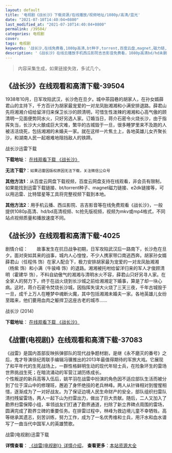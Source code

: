 ```yaml
---
layout: default
title: '电视剧《战长沙》下载资源/在线播放/视频地址/1080p/高清/蓝光'
date: "2021-07-10T14:40:04+0800"
last_modified_at: "2021-07-10T14:40:04+0800"
permalink: /39504/
categories: 电视剧
cover:
tags: 电视剧
keywords: '战长沙,在线免费看,1080p高清,bt种子,torrent,百度云盘,magnet,磁力链,迅雷下载资源'
description: '《战长沙》在线云播放手机西瓜影院吉吉影音免费看，1080p高清bd/hd未删减完整版和tc抢先枪版，mkv/mp4格式，附带bt/torrent种子、magnet/磁力链、百度云盘、网盘资源迅雷下载链接'
---
```


>内容采集生成，如果链接失效，多试几个。


## 《战长沙》在线观看和高清下载-39504

1938年10月，日军攻陷武汉，长沙危在旦夕。城中茶园巷的胡家人，在孙女婿薛君山的主持下，千方百计为胡家最宠爱的一对龙凤胎湘湘和小满安排退路。薛君山先将湘湘介绍给留洋归来保卫长沙的顾清明，可惜生性泼辣的湘湘和心高气傲的顾清明一见面便势同水火，只好另选人家。订婚当日，蒋介石密令火烧长沙，由于指挥失当，长沙大火酿成巨大灾难，繁华的古城毁于一旦，很多睡梦里来不及跑的人被活活烧死，包括湘湘的未婚夫一家。就在这样一片焦土上，各地英雄儿女齐聚长沙，和湖南人民一起艰难地阻挡敌人的铁蹄。</p>


战长沙迅雷下载

**下载地址**： [在线观看下载 《战长沙》](https://www.993dy.com//vod-detail-id-12818.html) 


**无法下载?**：`如果迅雷因版权原因无法下载，关注微信公众号 `

**其他方法1**：从百度云网盘下载视频，百度云网盘支持在线观看，非会员有限制，如果能找到迅雷下载链接、bt/torrent种子、magnet磁力链接、e2dk链接等，可以用迅雷、比特彗星等工具将完整视频下载到本地。

**其他方法2**：用手机云播、西瓜影院、吉吉影音等在线免费观看《战长沙》，一般提供1080p高清、hd/bd高清视频、tc抢先版视频，视频为mkv或mp4格式，不同站点视频质量和播放速度不同。


## 《战长沙》在线观看和高清下载-4025

剧情介绍：　　故事发生在抗日战争初期，日军攻陷武汉后一路南下，长沙危在旦夕。面对突如其来的战事，城内人心惶惶，不少人携家带口南逃西奔。胡家孙女婿薛君山（任程伟 饰）在家人配合下，极力安排胡家最为宠爱的一对龙凤胎湘湘（杨紫 饰）和小满（牛骏峰 饰）的退路。湘湘被托咐给留洋归来的军人才俊顾清明（霍建华 饰），不料自幼傲气的湘湘与清明水火不容，薛君山只好另寻人家。在全家人的努力下，终于在战火烧到长沙城之前给湘湘定下婚事，算是了却一块心病。这时，蒋介石密令焚烧长沙城，因指挥失误大火烧了三天三夜，千年古城毁于一旦，成千上万人在睡梦中魂断火魔，其中包括湘湘未婚夫一家。各地英雄儿女纷至踏来，他们要用血肉之躯捍卫这座古老的城市……


战长沙 (2014)

**下载地址**： [在线观看下载 《战长沙》](https://www.btbtdy.me/btdy/dy9313.html) 


## 《战雷(电视剧)》在线观看和高清下载-37083

《战雷》是国内首部反映拆弹部队的现代战争题材剧，是继《永不磨灭的番号》之后，鬼才导演徐纪周联手编辑冯骥推出的2013年最值得期待的军旅大戏。它展现了和平年代的生死战场上，一群性格鲜明生动的现代年轻士兵，在险象环生的雷场世界挑战生死；在暗流涌动的军营江湖历练成长。<br />个性叛逆的新兵高等入伍后，姚芊羽在战雷中扮演的角色因不适应部队生活而被分到了位于深山中的修理班，邂逅了身怀绝技的老兵林峰。两人从针锋相对到惺惺相惜，逐渐成为了一对好战友。为了保证边境人民生命财产的安全，部队组织扫雷队清扫残留雷场，两人一起下山为扫雷出力，做出了巨大贡献。随后，二人又加入了勘界扫雷保障小组，率领战友们打通了勘界通道，扫除了新立界碑点周围的雷场，圆满完成了勘界立碑的重要任务。在排雷过程中，林峰为救边境儿童不幸牺牲。高等继承其遗志，刻苦训练，努力工作，成为了一名优秀维和士兵，用汗水和血水谱写了一曲当代中国军人的英雄赞歌。</p>


战雷(电视剧)迅雷下载

**详情查看**： [《战雷(电视剧)》详情介绍](/movie/37083/)， **查看更多**：[本站资源大全](/movie/t/all/)

